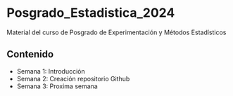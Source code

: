 # Posgrado_Estadistica_2024
Material del curso de Posgrado de Experimentación y Métodos Estadísticos

## Contenido 

+ Semana 1: Introducción
+ Semana 2: Creación repositorio Github
+ Semana 3: Proxima semana 
